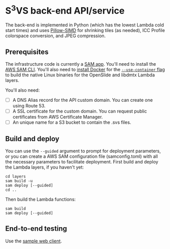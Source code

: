 # S<sup>3</sup>VS back-end API/service
The back-end is implemented in Python (which has the lowest Lambda cold start times) and uses [Pillow-SIMD](https://github.com/uploadcare/pillow-simd) for shrinking tiles (as needed), ICC Profile colorspace conversion, and JPEG compression.

## Prerequisites
The infrastructure code is currently a [SAM app](https://docs.aws.amazon.com/serverless-application-model/latest/developerguide/what-is-sam.html). You'll need to install the [AWS SAM CLI](https://docs.aws.amazon.com/serverless-application-model/latest/developerguide/serverless-sam-cli-install.html). You'll also need to [install Docker](https://docs.aws.amazon.com/serverless-application-model/latest/developerguide/serverless-sam-cli-install-mac.html#serverless-sam-cli-install-mac-docker) for the [`--use-container` flag](https://docs.aws.amazon.com/serverless-application-model/latest/developerguide/serverless-sam-cli-using-build.html#build-zip-archive) to build the native Linux binaries for the OpenSlide and libdmtx Lambda layers.

You'll also need:
- [ ] A DNS Alias record for the API custom domain. You can create one using Route 53.
- [ ] A SSL certificate for the custom domain. You can request public certificates from AWS Certificate Manager.
- [ ] An unique name for a S3 bucket to contain the .svs files.

## Build and deploy
You can use the `--guided` argument to prompt for deployment parameters, or you can create a AWS SAM configuration file (samconfig.toml) with all the necessary parameters to facilitate deployment.
First build and deploy the Lambda layers, if you haven't yet:
```
cd layers
sam build -u
sam deploy [--guided]
cd ..
```
Then build the Lambda functions:
```
sam build
sam deploy [--guided]
```

## End-to-end testing
Use the [sample web client](/web).
